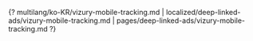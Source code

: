 {? multilang/ko-KR/vizury-mobile-tracking.md | localized/deep-linked-ads/vizury-mobile-tracking.md | pages/deep-linked-ads/vizury-mobile-tracking.md ?}
